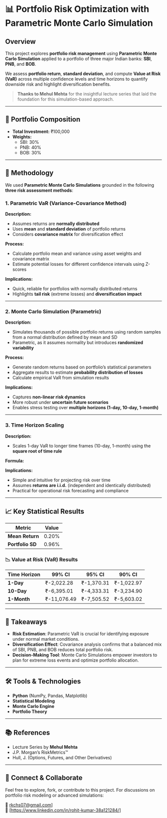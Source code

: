 # 📊 Portfolio Risk Optimization with Parametric Monte Carlo Simulation

## Overview

This project explores **portfolio risk management** using **Parametric Monte Carlo Simulation** applied to a portfolio of three major Indian banks: **SBI**, **PNB**, and **BOB**.

We assess **portfolio return**, **standard deviation**, and compute **Value at Risk (VaR)** across multiple confidence levels and time horizons to quantify downside risk and highlight diversification benefits.

> **Thanks to Mehul Mehta** for the insightful lecture series that laid the foundation for this simulation-based approach.

---

## 💼 Portfolio Composition

- **Total Investment:** ₹100,000
- **Weights:**
  - SBI: 30%
  - PNB: 40%
  - BOB: 30%

---

## 🧪 Methodology

We used **Parametric Monte Carlo Simulations** grounded in the following **three risk assessment methods**:

### 1. Parametric VaR (Variance-Covariance Method)

**Description:**
- Assumes returns are **normally distributed**
- Uses **mean** and **standard deviation** of portfolio returns
- Considers **covariance matrix** for diversification effect

**Process:**
- Calculate portfolio mean and variance using asset weights and covariance matrix
- Estimate potential losses for different confidence intervals using Z-scores

**Implications:**
- Quick, reliable for portfolios with normally distributed returns
- Highlights **tail risk** (extreme losses) and **diversification impact**

---

### 2. Monte Carlo Simulation (Parametric)

**Description:**
- Simulates thousands of possible portfolio returns using random samples from a normal distribution defined by mean and SD
- Parametric, as it assumes normality but introduces **randomized variability**

**Process:**
- Generate random returns based on portfolio’s statistical parameters
- Aggregate results to estimate **probability distribution of losses**
- Calculate empirical VaR from simulation results

**Implications:**
- Captures **non-linear risk dynamics**
- More robust under **uncertain future scenarios**
- Enables stress testing over **multiple horizons (1-day, 10-day, 1-month)**

---

### 3. Time Horizon Scaling

**Description:**
- Scales 1-day VaR to longer time frames (10-day, 1-month) using the **square root of time rule**

**Formula:**



**Implications:**
- Simple and intuitive for projecting risk over time
- Assumes **returns are i.i.d.** (independent and identically distributed)
- Practical for operational risk forecasting and compliance

---

## 📈 Key Statistical Results

| Metric                 | Value     |
|------------------------|-----------|
| **Mean Return**        | 0.20%     |
| **Portfolio SD**       | 0.96%     |

### 📉 Value at Risk (VaR) Results

| Time Horizon | 99% CI        | 95% CI        | 90% CI        |
|--------------|---------------|---------------|---------------|
| **1-Day**    | ₹-2,022.28     | ₹-1,370.31     | ₹-1,022.97     |
| **10-Day**   | ₹-6,395.01     | ₹-4,333.31     | ₹-3,234.90     |
| **1-Month**  | ₹-11,076.49    | ₹-7,505.52     | ₹-5,603.02     |

---

## 📌 Takeaways

- **Risk Estimation**: Parametric VaR is crucial for identifying exposure under normal market conditions.
- **Diversification Effect**: Covariance analysis confirms that a balanced mix of SBI, PNB, and BOB reduces total portfolio risk.
- **Decision-Making Tool**: Monte Carlo Simulations empower investors to plan for extreme loss events and optimize portfolio allocation.

---

## 🛠 Tools & Technologies

- **Python** (NumPy, Pandas, Matplotlib)
- **Statistical Modeling**
- **Monte Carlo Engine**
- **Portfolio Theory**

---

## 📚 References

- Lecture Series by **Mehul Mehta**
- J.P. Morgan’s RiskMetrics™
- Hull, J. (Options, Futures, and Other Derivatives)

---

## 🤝 Connect & Collaborate

Feel free to explore, fork, or contribute to this project. For discussions on portfolio risk modeling or advanced simulations:

📧 rkchs07@gmail.com]  
🔗 [https://www.linkedin.com/in/rohit-kumar-38a121284/]


